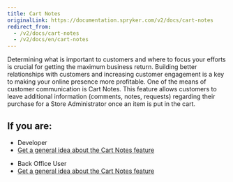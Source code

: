 ```yaml
---
title: Cart Notes
originalLink: https://documentation.spryker.com/v2/docs/cart-notes
redirect_from:
  - /v2/docs/cart-notes
  - /v2/docs/en/cart-notes
---
```


Determining what is important to customers and where to focus your efforts is crucial for getting the maximum business return. Building better relationships with customers and increasing customer engagement is a key to making your online presence more profitable. One of the means of customer communication is Cart Notes. This feature allows customers to leave additional information (comments, notes, requests) regarding their purchase for a Store Administrator once an item is put in the cart.

## If you are:

<div class="mr-container">
    <div class="mr-list-container">
        <!-- col1 -->
        <div class="mr-col">
            <ul class="mr-list mr-list-green">
                <li class="mr-title">Developer</li>
                <li><a href="https://documentation.spryker.com/v2/docs/cart-notes-overview" class="mr-link">Get a general idea about the Cart Notes feature</a></li>
                <!-- <li><a href="https://documentation.spryker.com/v2/docs/cart-note" class="mr-link">Module Guide: CartNote</a></li>
                <li><a href="https://documentation.spryker.com/v2/docs/cart-note-widget" class="mr-link">Module Guide: CartNoteWidget</a></li>
                <li><a href="https://documentation.spryker.com/v2/docs/cart-note-product-bundle-connector" class="mr-link">Module Guide: CartNoteProductBundleConnector</a></li> -->
            </ul>
        </div>
        <!-- col2 -->
        <div class="mr-col">
            <ul class="mr-list mr-list-blue">
                <li class="mr-title"> Back Office User</li>
                <li><a href="https://documentation.spryker.com/v2/docs/cart-notes-overview" class="mr-link">Get a general idea about the Cart Notes feature</a></li>
            </ul>
        </div>
    </div>
</div>
